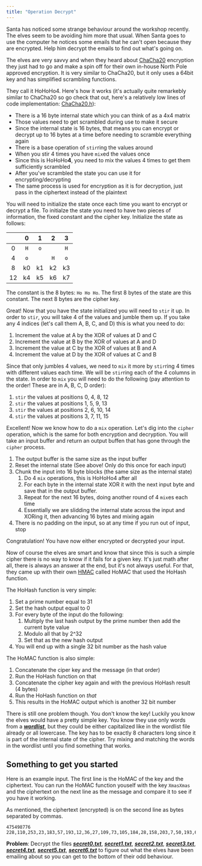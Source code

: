 ```yaml
---
title: "Operation Decrypt"
---
```

Santa has noticed some strange behaviour around the workshop recently. The elves seem to be avoiding him more that usual. When Santa goes to use the computer he notices some emails that he can't open because they are encrypted. Help him decrypt the emails to find out what's going on.

The elves are very savvy and when they heard about [ChaCha20](https://en.wikipedia.org/wiki/Salsa20#ChaCha_variant) encryption they just had to go and make a spin off for their own in-house North Pole approved encryption. It is very similar to ChaCha20, but it only uses a 64bit key and has simplified scrambling functions.

They call it HoHoHo4. Here's how it works (it's actually quite remarkebly similar to ChaCha20 so go check that out, here's a relatively low lines of code implementation: [ChaCha20.h](https://github.com/marcizhu/ChaCha20/blob/master/ChaCha20.h)):

- There is a 16 byte internal state which you can think of as a 4x4 matrix
- Those values need to get scrambled during use to make it secure
- Since the internal state is 16 bytes, that means you can encrypt or decrypt up to 16 bytes at a time before needing to scramble everything again
- There is a base operation of `stir`ring the values around
- When you stir 4 times you have `mix`ed the values once
- Since this is HoHoHo**4**, you need to mix the values 4 times to get them sufficiently scrambled
- After you've scrambled the state you can use it for encrypting/decrypting
- The same process is used for encryption as it is for decryption, just pass in the ciphertext instead of the plaintext

You will need to initialize the state once each time you want to encrypt or decrypt a file. To initialze the state you need to have two pieces of information, the fixed constant and the cipher key. Initialize the state as follows:

|     |  0  |  1  |  2  |  3  |
|:---:|:---:|:---:|:---:|:---:|
|  0  | `H` | `o` | ` ` | `H` |
|  4  | `o` | ` ` | `H` | `o` |
|  8  |  k0 |  k1 |  k2 |  k3 |
|  12 |  k4 |  k5 |  k6 |  k7 |

The constant is the 8 bytes: `Ho Ho Ho`. The first 8 bytes of the state are this constant. The next 8 bytes are the cipher key.

Great! Now that you have the state initialized you will need to `stir` it up. In order to `stir`, you will take 4 of the values and jumble them up. If you take any 4 indices (let's call them A, B, C, and D) this is what you need to do:

1. Increment the value at A by the XOR of values at D and C
2. Increment the value at B by the XOR of values at A and D
3. Increment the value at C by the XOR of values at B and A
4. Increment the value at D by the XOR of values at C and B

Since that only jumbles 4 values, we need to `mix` it more by `stir`ring 4 times with different values each time. We will be `stir`ring each of the 4 columns in the state. In order to `mix` you will need to do the following (pay attention to the order! These are in A, B, C, D order):

1. `stir` the values at positions 0, 4, 8, 12
2. `stir` the values at positions 1, 5, 9, 13
3. `stir` the values at positions 2, 6, 10, 14
4. `stir` the values at positions 3, 7, 11, 15

Excellent! Now we know how to do a `mix` operation. Let's dig into the `cipher` operation, which is the same for both encryption and decryption. You will take an input buffer and return an output buffen that has gone through the `cipher` process.

1. The output buffer is the same size as the input buffer
2. Reset the internal state (See above! Only do this once for each input)
3. Chunk the input into 16 byte blocks (the same size as the internal state)
   1. Do 4 `mix` operations, this is HoHoHo4 after all
   2. For each byte in the internal state XOR it with the next input byte and save that in the output buffer.
   3. Repeat for the next 16 bytes, doing another round of 4 `mix`es each time
   4. Essentially we are slidding the internal state across the input and XORing it, then advancing 16 bytes and mixing again
4. There is no padding on the input, so at any time if you run out of input, stop

Congratulation! You have now either encrypted or decrypted your input.

Now of course the elves are smart and know that since this is such a simple cipher there is no way to know if it fails for a given key. It's just math after all, there is always an answer at the end, but it's not always useful. For that, they came up with their own [HMAC](https://en.wikipedia.org/wiki/HMAC) called HoMAC that used the HoHash function.

The HoHash function is very simple:

1. Set a prime number equal to 31
2. Set the hash output equal to 0
3. For every byte of the input do the following:
   1. Multiply the last hash output by the prime number then add the current byte value
   2. Modulo all that by 2^32
   3. Set that as the new hash output
4. You will end up with a single 32 bit number as the hash value

The HoMAC function is also simple:

1. Concatenate the ciper key and the message (in that order)
2. Run the HoHash function on that
3. Concatenate the cipher key again and with the previous HoHash result (4 bytes)
4. Run the HoHash function on _that_
5. This results in the HoMAC output which is another 32 bit number

There is still one problem though. You don't know the key! Luckily you know the elves would have a pretty simple key. You know they use only words from a ***[wordlist](./wordlist.txt)***, but they could be either capitalized like in the wordlist file already or all lowercase. The key has to be exactly 8 characters long since it is part of the internal state of the cipher. Try mixing and matching the words in the wordlist until you find something that works.

## Something to get you started

Here is an example input. The first line is the HoMAC of the key and the ciphertext. You can run the HoMAC function youself with the key `XmasXmas` and the ciphertext on the next line as the message and compare it to see if you have it working.

As mentioned, the ciphertext (encrypted) is on the second line as bytes separated by commas.

```
475498776
228,110,253,23,183,57,193,12,36,27,109,73,105,184,28,158,203,7,50,193,68,174,36,131,156,59
```


**Problem**: Decrypt the files ***[secret0.txt](./secret0.txt)***, ***[secret1.txt](./secret1.txt)***, ***[secret2.txt](./secret2.txt)***, ***[secret3.txt](./secret3.txt)***, ***[secret4.txt](./secret4.txt)***, ***[secret5.txt](./secret5.txt)***, ***[secret6.txt](./secret6.txt)*** to figure out what the elves have been emailing about so you can get to the bottom of their odd behaviour.
